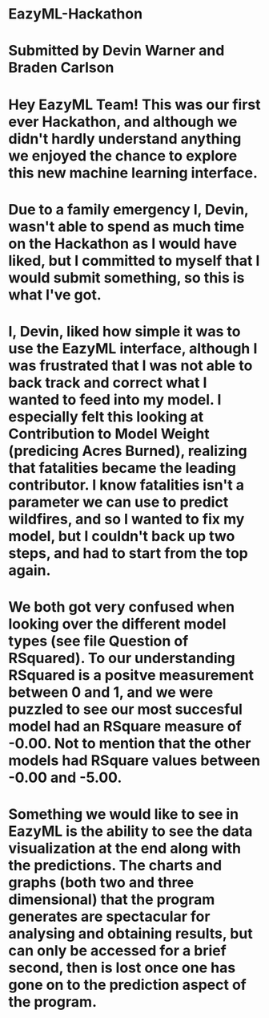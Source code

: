 # EazyML-Hackathon
# Submitted by Devin Warner and Braden Carlson
# Hey EazyML Team! This was our first ever Hackathon, and although we didn't hardly understand anything we enjoyed the chance to explore this new machine learning interface. 
# Due to a family emergency I, Devin, wasn't able to spend as much time on the Hackathon as I would have liked, but I committed to myself that I would submit something, so this is what I've got. 
# I, Devin, liked how simple it was to use the EazyML interface, although I was frustrated that I was not able to back track and correct what I wanted to feed into my model. I especially felt this looking at Contribution to Model Weight (predicing Acres Burned), realizing that fatalities became the leading contributor. I know fatalities isn't a parameter we can use to predict wildfires, and so I wanted to fix my model, but I couldn't back up two steps, and had to start from the top again.
# We both got very confused when looking over the different model types (see file Question of RSquared). To our understanding RSquared is a positve measurement between 0 and 1, and we were puzzled to see our most succesful model had an RSquare measure of -0.00. Not to mention that the other models had RSquare values between -0.00 and -5.00. 
# Something we would like to see in EazyML is the ability to see the data visualization at the end along with the predictions. The charts and graphs (both two and three dimensional) that the program generates are spectacular for analysing and obtaining results, but can only be accessed for a brief second, then is lost once one has gone on to the prediction aspect of the program.
